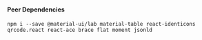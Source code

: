 #

#### Peer Dependencies

```
npm i --save @material-ui/lab material-table react-identicons qrcode.react react-ace brace flat moment jsonld
```
